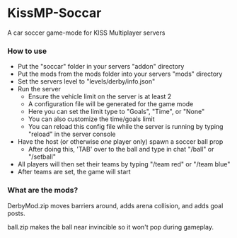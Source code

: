 # KissMP-Soccar
A car soccer game-mode for KISS Multiplayer servers

### How to use
- Put the "soccar" folder in your servers "addon" directory
- Put the mods from the mods folder into your servers "mods" directory
- Set the servers level to "levels/derby/info.json"
- Run the server
    - Ensure the vehicle limit on the server is at least 2
    - A configuration file will be generated for the game mode
    - Here you can set the limit type to "Goals", "Time", or "None"
    - You can also customize the time/goals limit
    - You can reload this config file while the server is running by typing "reload" in the server console
- Have the host (or otherwise *one* player only) spawn a soccer ball prop
    - After doing this, 'TAB' over to the ball and type in chat "/ball" or "/setball"
- All players will then set their teams by typing "/team red" or "/team blue"
- After teams are set, the game will start

### What are the mods?
DerbyMod.zip moves barriers around, adds arena collision, and adds goal posts.

ball.zip makes the ball near invincible so it won't pop during gameplay.